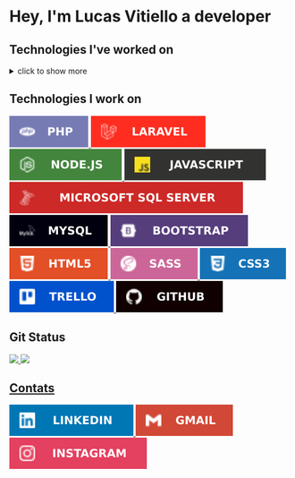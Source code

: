 # Hey, I'm Lucas Vitiello a developer
<!-- I already worked with -->
## Technologies I've worked on
<details><summary>click to show more</summary>
<br>
<div style="display: inline_block">
  <a
    href="https://www.php.net/"
    target="_blank">
      <img alt="php" src="assets/VitielloLphp.svg" />
  </a>
  <a
    href="https://laravel.com/"
    target="_blank">
      <img alt="laravel" src="assets/VitielloLlaravel.svg" />
  </a>
  <a
    href="https://nodejs.org/en/"
    target="_blank">
      <img alt="nodejs" src="assets/VitielloLnodejs.svg" />
  </a>
  <a
    href="https://www.javascript.com/"
    target="_blank">
      <img alt="javascript" src="assets/VitielloLjavascript.svg" />
  </a>
  <a
    href="https://angular.io/"
    target="_blank">
      <img alt="angular" src="assets/VitielloLangular.svg" />  
  </a>
  <a
    href="https://www.typescriptlang.org/"
    target="_blank">
      <img alt="typescript" src="assets/VitielloLtypescript.svg" />
  </a>
    <a
    href="https://www.mongodb.com/"
    target="_blank">
      <img alt="mongodb" src="assets/VitielloLmongodb.svg" />  
  </a>
  <a
    href="https://www.microsoft.com/pt-br/sql-server"
    target="_blank">
      <img alt="sqlserver" src="assets/VitielloLsqlserver.svg" />
  </a>
  <a
    href="https://www.mysql.com/"
    target="_blank">
      <img alt="mysql" src="assets/VitielloLmysql.svg" />  
  </a>
  <a
    href="https://getbootstrap.com/"
    target="_blank">
      <img alt="bootstrap" src="assets/VitielloLbootstrap.svg" />
  </a>
  <a 
    href="https://www.w3schools.com/html/" 
    target="_blank">
      <img alt="html5" src="assets/VitielloLhtml5.svg" />
  </a>
  <a
    href="https://sass-lang.com/"
    target="_blank">
      <img alt="sass" src="assets/VitielloLsass.svg"/>
  </a>
  <a
    href="https://www.w3schools.com/css/"
    target="_blank">
      <img alt="css3" src="assets/VitielloLcss3.svg" />
  </a>
  <a
    href="https://trello.com/"
    target="_blank">
      <img alt="trello" src="assets/VitielloLtrello.svg" />  
  </a>
  <!-- <a
    href="https://www.microsoft.com/pt-br/microsoft-teams"
    target="_blank">
      <img alt="microsoftteams" src="assets/VitielloLteams.svg" />
  </a> -->
  <!-- <a
    href="https://discord.com/"
    target="_blank">
      <img alt="discord" src="assets/VitielloLdiscord.svg" />  
  </a> -->
  <a
    href="https://github.com/VitielloL"
    target="_blank">
      <img alt="github" src="assets/VitielloLgithub.svg" />
  </a>
  <a
    href="https://gitlab.com/gitlab-org/gitlab"
    target="_blank">
      <img alt="gitlab" src="assets/VitielloLgitlab.svg" />
  </a>    
</div>
</details>

## Technologies I work on
<div style="display: inline_block">
  <a
    href="https://www.php.net/"
    target="_blank">
      <img alt="php" src="assets/VitielloLphp.svg" />
  </a>
  <a
    href="https://laravel.com/"
    target="_blank">
      <img alt="laravel" src="assets/VitielloLlaravel.svg" />
  </a>
   <a
    href="https://nodejs.org/en/"
    target="_blank">
      <img alt="nodejs" src="assets/VitielloLnodejs.svg" />
  </a>
  <a
    href="https://www.javascript.com/"
    target="_blank">
      <img alt="javascript" src="assets/VitielloLjavascript.svg" />
  </a>
  <a
    href="https://www.microsoft.com/pt-br/sql-server"
    target="_blank">
      <img alt="sqlserver" src="assets/VitielloLsqlserver.svg" />
  </a>
  <a
    href="https://www.mysql.com/"
    target="_blank">
      <img alt="mysql" src="assets/VitielloLmysql.svg" />  
  </a>
  <a
    href="https://getbootstrap.com/"
    target="_blank">
      <img alt="bootstrap" src="assets/VitielloLbootstrap.svg" />
  </a>
  <a 
    href="https://www.w3schools.com/html/" 
    target="_blank">
      <img alt="html5" src="assets/VitielloLhtml5.svg" />
  </a>
  <a
    href="https://sass-lang.com/"
    target="_blank">
      <img alt="sass" src="assets/VitielloLsass.svg"/>
  </a>
  <a
    href="https://www.w3schools.com/css/"
    target="_blank">
      <img alt="css3" src="assets/VitielloLcss3.svg" />
  </a>
  <a
    href="https://trello.com/"
    target="_blank">
      <img alt="trello" src="assets/VitielloLtrello.svg" />  
  </a>
  <!-- <a
    href="https://www.microsoft.com/pt-br/microsoft-teams"
    target="_blank">
      <img alt="microsoftteams" src="assets/VitielloLteams.svg" />
  </a> -->
  <!-- <a
    href="https://discord.com/"
    target="_blank">
      <img alt="discord" src="assets/VitielloLdiscord.svg" />  
  </a> -->
  <a
    href="https://github.com/VitielloL"
    target="_blank">
      <img alt="github" src="assets/VitielloLgithub.svg" />
  </a>
</div>

## Git Status

<div>
  <a href="https://github.com/vitielloL"/>
  <!-- <img 
    height="180em" 
    src="https://github-readme-stats.vercel.app/api?username=VitielloL&show_icons=true&theme=github_dark&count_private=true&include_all_commits=true"
  /> -->
  <img 
    height="180em" 
    src="https://github-readme-stats.vercel.app/api?username=VitielloL&show_icons=true&theme=github_dark&count_private=true"
  />
  <img 
    height="180em" 
    src="https://github-readme-stats.vercel.app/api/top-langs/?username=VitielloL&layout=compact&langs_count=16&theme=github_dark"
  />
</div>

## Contats
<div>
  <a 
    href="https://www.linkedin.com/in/lucas-vitiello-4b94b4172/" 
    target="_blank" 
    rel="noopener">
    <img alt="linkedin" src="assets/VitielloLlinkedin.svg">
  </a>
  <a 
    href="mailto:lucasvitiello@gmail.com">
    <img alt="gmail" src="assets/VitielloLgmail.svg" target="_blank">
  </a>
  <a 
    href="https://www.instagram.com/vitiellolucas/" 
    target="_blank" 
    rel="noopener"> 
    <img alt="instagram" src="assets/VitielloLinstagram.svg">
    </a>
</div>
